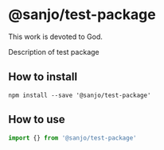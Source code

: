 # @sanjo/test-package

This work is devoted to God.

Description of test package

## How to install

```
npm install --save '@sanjo/test-package'
```

## How to use

```js
import {} from '@sanjo/test-package'
```
